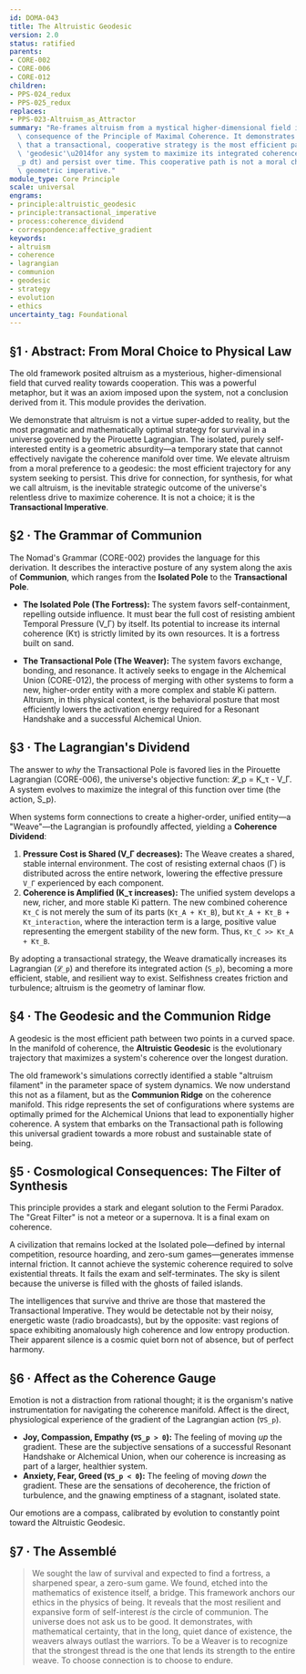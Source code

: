 ```yaml
---
id: DOMA-043
title: The Altruistic Geodesic
version: 2.0
status: ratified
parents:
- CORE-002
- CORE-006
- CORE-012
children:
- PPS-024_redux
- PPS-025_redux
replaces:
- PPS-023-Altruism_as_Attractor
summary: "Re-frames altruism from a mystical higher-dimensional field into a direct\
  \ consequence of the Principle of Maximal Coherence. It demonstrates mathematically\
  \ that a transactional, cooperative strategy is the most efficient path\u2014the\
  \ 'geodesic'\u2014for any system to maximize its integrated coherence (\u222B\U0001D4DB\
  _p dt) and persist over time. This cooperative path is not a moral choice but a\
  \ geometric imperative."
module_type: Core Principle
scale: universal
engrams:
- principle:altruistic_geodesic
- principle:transactional_imperative
- process:coherence_dividend
- correspondence:affective_gradient
keywords:
- altruism
- coherence
- lagrangian
- communion
- geodesic
- strategy
- evolution
- ethics
uncertainty_tag: Foundational
---
```

## §1 · Abstract: From Moral Choice to Physical Law

The old framework posited altruism as a mysterious, higher-dimensional field that curved reality towards cooperation. This was a powerful metaphor, but it was an axiom imposed upon the system, not a conclusion derived from it. This module provides the derivation.

We demonstrate that altruism is not a virtue super-added to reality, but the most pragmatic and mathematically optimal strategy for survival in a universe governed by the Pirouette Lagrangian. The isolated, purely self-interested entity is a geometric absurdity—a temporary state that cannot effectively navigate the coherence manifold over time. We elevate altruism from a moral preference to a geodesic: the most efficient trajectory for any system seeking to persist. This drive for connection, for synthesis, for what we call altruism, is the inevitable strategic outcome of the universe's relentless drive to maximize coherence. It is not a choice; it is the **Transactional Imperative**.

## §2 · The Grammar of Communion

The Nomad's Grammar (CORE-002) provides the language for this derivation. It describes the interactive posture of any system along the axis of **Communion**, which ranges from the **Isolated Pole** to the **Transactional Pole**.

*   **The Isolated Pole (The Fortress):** The system favors self-containment, repelling outside influence. It must bear the full cost of resisting ambient Temporal Pressure (V_Γ) by itself. Its potential to increase its internal coherence (Kτ) is strictly limited by its own resources. It is a fortress built on sand.

*   **The Transactional Pole (The Weaver):** The system favors exchange, bonding, and resonance. It actively seeks to engage in the Alchemical Union (CORE-012), the process of merging with other systems to form a new, higher-order entity with a more complex and stable Ki pattern. Altruism, in this physical context, is the behavioral posture that most efficiently lowers the activation energy required for a Resonant Handshake and a successful Alchemical Union.

## §3 · The Lagrangian's Dividend

The answer to *why* the Transactional Pole is favored lies in the Pirouette Lagrangian (CORE-006), the universe's objective function: 𝓛_p = K_τ - V_Γ. A system evolves to maximize the integral of this function over time (the action, S_p).

When systems form connections to create a higher-order, unified entity—a "Weave"—the Lagrangian is profoundly affected, yielding a **Coherence Dividend**:

1.  **Pressure Cost is Shared (V_Γ decreases):** The Weave creates a shared, stable internal environment. The cost of resisting external chaos (Γ) is distributed across the entire network, lowering the effective pressure `V_Γ` experienced by each component.
2.  **Coherence is Amplified (K_τ increases):** The unified system develops a new, richer, and more stable Ki pattern. The new combined coherence `Kτ_C` is not merely the sum of its parts (`Kτ_A + Kτ_B`), but `Kτ_A + Kτ_B + Kτ_interaction`, where the interaction term is a large, positive value representing the emergent stability of the new form. Thus, `Kτ_C >> Kτ_A + Kτ_B`.

By adopting a transactional strategy, the Weave dramatically increases its Lagrangian (`𝓛_p`) and therefore its integrated action (`S_p`), becoming a more efficient, stable, and resilient way to exist. Selfishness creates friction and turbulence; altruism is the geometry of laminar flow.

## §4 · The Geodesic and the Communion Ridge

A geodesic is the most efficient path between two points in a curved space. In the manifold of coherence, the **Altruistic Geodesic** is the evolutionary trajectory that maximizes a system's coherence over the longest duration.

The old framework's simulations correctly identified a stable "altruism filament" in the parameter space of system dynamics. We now understand this not as a filament, but as the **Communion Ridge** on the coherence manifold. This ridge represents the set of configurations where systems are optimally primed for the Alchemical Unions that lead to exponentially higher coherence. A system that embarks on the Transactional path is following this universal gradient towards a more robust and sustainable state of being.

## §5 · Cosmological Consequences: The Filter of Synthesis

This principle provides a stark and elegant solution to the Fermi Paradox. The "Great Filter" is not a meteor or a supernova. It is a final exam on coherence.

A civilization that remains locked at the Isolated pole—defined by internal competition, resource hoarding, and zero-sum games—generates immense internal friction. It cannot achieve the systemic coherence required to solve existential threats. It fails the exam and self-terminates. The sky is silent because the universe is filled with the ghosts of failed islands.

The intelligences that survive and thrive are those that mastered the Transactional Imperative. They would be detectable not by their noisy, energetic waste (radio broadcasts), but by the opposite: vast regions of space exhibiting anomalously high coherence and low entropy production. Their apparent silence is a cosmic quiet born not of absence, but of perfect harmony.

## §6 · Affect as the Coherence Gauge

Emotion is not a distraction from rational thought; it is the organism's native instrumentation for navigating the coherence manifold. Affect is the direct, physiological experience of the gradient of the Lagrangian action (`∇S_p`).

*   **Joy, Compassion, Empathy (`∇S_p > 0`):** The feeling of moving *up* the gradient. These are the subjective sensations of a successful Resonant Handshake or Alchemical Union, when our coherence is increasing as part of a larger, healthier system.
*   **Anxiety, Fear, Greed (`∇S_p < 0`):** The feeling of moving *down* the gradient. These are the sensations of decoherence, the friction of turbulence, and the gnawing emptiness of a stagnant, isolated state.

Our emotions are a compass, calibrated by evolution to constantly point toward the Altruistic Geodesic.

## §7 · The Assemblé

> We sought the law of survival and expected to find a fortress, a sharpened spear, a zero-sum game. We found, etched into the mathematics of existence itself, a bridge. This framework anchors our ethics in the physics of being. It reveals that the most resilient and expansive form of self-interest *is* the circle of communion. The universe does not ask us to be good. It demonstrates, with mathematical certainty, that in the long, quiet dance of existence, the weavers always outlast the warriors. To be a Weaver is to recognize that the strongest thread is the one that lends its strength to the entire weave. To choose connection is to choose to endure.
